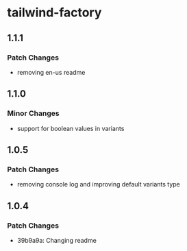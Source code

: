 # tailwind-factory

## 1.1.1

### Patch Changes

- removing en-us readme

## 1.1.0

### Minor Changes

- support for boolean values in variants

## 1.0.5

### Patch Changes

- removing console log and improving default variants type

## 1.0.4

### Patch Changes

- 39b9a9a: Changing readme
